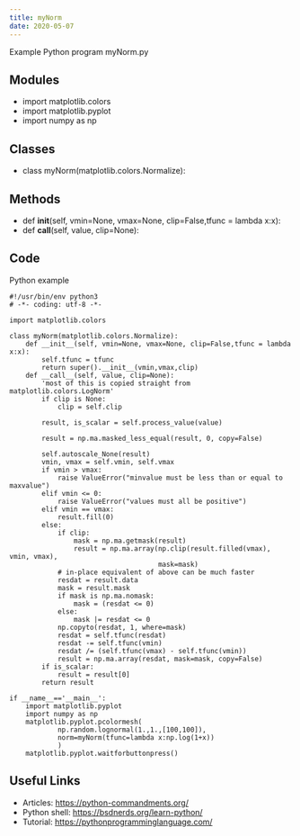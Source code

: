 ```yaml
---
title: myNorm
date: 2020-05-07
---
```

Example Python program myNorm.py

## Modules

* import matplotlib.colors
* import matplotlib.pyplot
* import numpy as np

## Classes

* class myNorm(matplotlib.colors.Normalize):

## Methods

* def __init__(self, vmin=None, vmax=None, clip=False,tfunc = lambda x:x):
* def __call__(self, value, clip=None):

## Code

Python example

    #!/usr/bin/env python3
    # -*- coding: utf-8 -*-
    
    import matplotlib.colors
    
    class myNorm(matplotlib.colors.Normalize):
        def __init__(self, vmin=None, vmax=None, clip=False,tfunc = lambda x:x):
            self.tfunc = tfunc
            return super().__init__(vmin,vmax,clip)
        def __call__(self, value, clip=None):
            'most of this is copied straight from matplotlib.colors.LogNorm'
            if clip is None:
                clip = self.clip
    
            result, is_scalar = self.process_value(value)
    
            result = np.ma.masked_less_equal(result, 0, copy=False)
    
            self.autoscale_None(result)
            vmin, vmax = self.vmin, self.vmax
            if vmin > vmax:
                raise ValueError("minvalue must be less than or equal to maxvalue")
            elif vmin <= 0:
                raise ValueError("values must all be positive")
            elif vmin == vmax:
                result.fill(0)
            else:
                if clip:
                    mask = np.ma.getmask(result)
                    result = np.ma.array(np.clip(result.filled(vmax), vmin, vmax),
                                         mask=mask)
                # in-place equivalent of above can be much faster
                resdat = result.data
                mask = result.mask
                if mask is np.ma.nomask:
                    mask = (resdat <= 0)
                else:
                    mask |= resdat <= 0
                np.copyto(resdat, 1, where=mask)
                resdat = self.tfunc(resdat)
                resdat -= self.tfunc(vmin)
                resdat /= (self.tfunc(vmax) - self.tfunc(vmin))
                result = np.ma.array(resdat, mask=mask, copy=False)
            if is_scalar:
                result = result[0]
            return result
    
    if __name__=='__main__':
        import matplotlib.pyplot
        import numpy as np
        matplotlib.pyplot.pcolormesh(
                np.random.lognormal(1.,1.,[100,100]),
                norm=myNorm(tfunc=lambda x:np.log(1+x))
                )
        matplotlib.pyplot.waitforbuttonpress()

## Useful Links

- Articles: https://python-commandments.org/
- Python shell: https://bsdnerds.org/learn-python/
- Tutorial: https://pythonprogramminglanguage.com/
